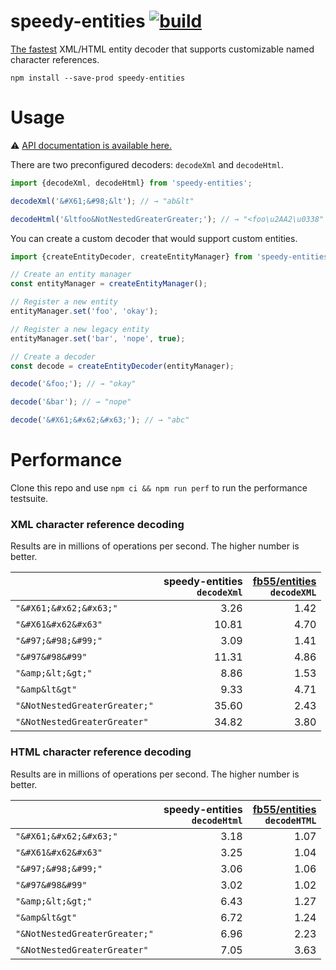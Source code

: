 # speedy-entities [![build](https://github.com/smikhalevski/speedy-entities/actions/workflows/master.yml/badge.svg?branch=master&event=push)](https://github.com/smikhalevski/speedy-entities/actions/workflows/master.yml)

[The fastest](#performance) XML/HTML entity decoder that supports customizable named character references.

```shell
npm install --save-prod speedy-entities
```

# Usage

⚠️ [API documentation is available here.](https://smikhalevski.github.io/speedy-entities/)

There are two preconfigured decoders: `decodeXml` and `decodeHtml`.

```ts
import {decodeXml, decodeHtml} from 'speedy-entities';

decodeXml('&#X61;&#98;&lt'); // → "ab&lt"

decodeHtml('&ltfoo&NotNestedGreaterGreater;'); // → "<foo\u2AA2\u0338"
```

You can create a custom decoder that would support custom entities.

```ts
import {createEntityDecoder, createEntityManager} from 'speedy-entities';

// Create an entity manager
const entityManager = createEntityManager();

// Register a new entity
entityManager.set('foo', 'okay');

// Register a new legacy entity
entityManager.set('bar', 'nope', true);

// Create a decoder
const decode = createEntityDecoder(entityManager);

decode('&foo;'); // → "okay"

decode('&bar'); // → "nope"

decode('&#X61;&#x62;&#x63;'); // → "abc"
```

# Performance

Clone this repo and use `npm ci && npm run perf` to run the performance testsuite. 

### XML character reference decoding

Results are in millions of operations per second. The higher number is better.

|  | speedy-entities <br/>`decodeXml` | [fb55/entities](https://github.com/fb55/entities) <br/>`decodeXML` |
| ----------------------------- | ---: | ---: |
| `"&#X61;&#x62;&#x63;"`        |  3.26 | 1.42 |
| `"&#X61&#x62&#x63"`           | 10.81 | 4.70 |
| `"&#97;&#98;&#99;"`           |  3.09 | 1.41 |
| `"&#97&#98&#99"`              | 11.31 | 4.86 |
| `"&amp;&lt;&gt;"`             |  8.86 | 1.53 |
| `"&amp&lt&gt"`                |  9.33 | 4.71 |
| `"&NotNestedGreaterGreater;"` | 35.60 | 2.43 |
| `"&NotNestedGreaterGreater"`  | 34.82 | 3.80 |

### HTML character reference decoding

Results are in millions of operations per second. The higher number is better.

|  | speedy-entities <br/>`decodeHtml` | [fb55/entities](https://github.com/fb55/entities) <br/>`decodeHTML` |
| ----------------------------- | ---: | ---: |
| `"&#X61;&#x62;&#x63;"`        | 3.18 | 1.07 |
| `"&#X61&#x62&#x63"`           | 3.25 | 1.04 |
| `"&#97;&#98;&#99;"`           | 3.06 | 1.06 |
| `"&#97&#98&#99"`              | 3.02 | 1.02 |
| `"&amp;&lt;&gt;"`             | 6.43 | 1.27 |
| `"&amp&lt&gt"`                | 6.72 | 1.24 |
| `"&NotNestedGreaterGreater;"` | 6.96 | 2.23 |
| `"&NotNestedGreaterGreater"`  | 7.05 | 3.63 |
